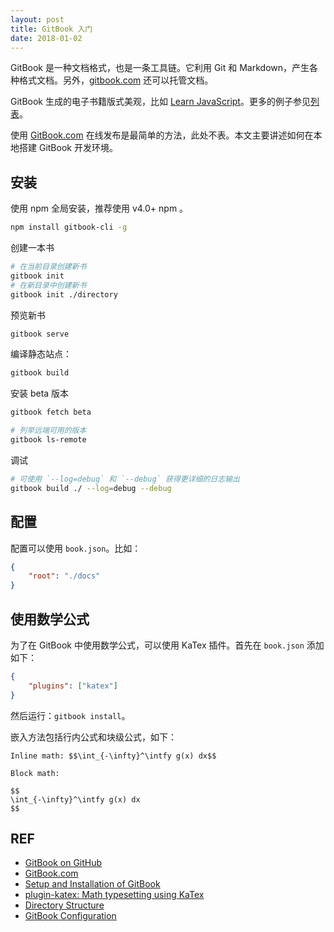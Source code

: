 ```yaml
---
layout: post
title: GitBook 入门
date: 2018-01-02
---
```


GitBook 是一种文档格式，也是一条工具链。它利用 Git 和 Markdown，产生各种格式文档。另外，[gitbook.com][gitbook] 还可以托管文档。

GitBook 生成的电子书籍版式美观，比如 [Learn JavaScript][js]。更多的例子参见[列表][examples]。

使用 [GitBook.com][gitbook] 在线发布是最简单的方法，此处不表。本文主要讲述如何在本地搭建 GitBook 开发环境。

## 安装

使用 npm 全局安装，推荐使用 v4.0+ npm 。

```sh
npm install gitbook-cli -g
```

创建一本书

```sh
# 在当前目录创建新书
gitbook init
# 在新目录中创建新书
gitbook init ./directory
```

预览新书

```sh
gitbook serve
```

编译静态站点：

```sh
gitbook build
```

安装 beta 版本

```sh
gitbook fetch beta

# 列举远端可用的版本
gitbook ls-remote
```

调试

```sh
# 可使用 `--log=debug` 和 `--debug` 获得更详细的日志输出
gitbook build ./ --log=debug --debug
```

## 配置

配置可以使用 `book.json`。比如：

```json
{
    "root": "./docs"
}
```

## 使用数学公式

为了在 GitBook 中使用数学公式，可以使用 KaTex 插件。首先在 `book.json` 添加如下：

```json
{
    "plugins": ["katex"]
}
```

然后运行：`gitbook install`。

嵌入方法包括行内公式和块级公式，如下：

```
Inline math: $$\int_{-\infty}^\intfy g(x) dx$$

Block math:

$$
\int_{-\infty}^\intfy g(x) dx
$$
```

## REF

- [GitBook on GitHub][github]
- [GitBook.com][gitbook]
- [Setup and Installation of GitBook][setup]
- [plugin-katex: Math typesetting using KaTex][katex]
- [Directory Structure][docs]
- [GitBook Configuration][config]

[github]: https://github.com/GitbookIO/gitbook
[gitbook]: https://www.gitbook.com/
[js]: https://www.gitbook.com/book/gitbookio/javascript/details
[examples]: https://github.com/GitbookIO/gitbook/blob/master/docs/examples.md
[setup]: https://github.com/GitbookIO/gitbook/blob/master/docs/setup.md
[katex]: https://github.com/GitbookIO/plugin-katex
[docs]: https://github.com/GitbookIO/gitbook/blob/master/docs/structure.md
[config]: https://github.com/GitbookIO/gitbook/blob/master/docs/config.md